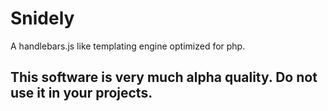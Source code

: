 # Snidely

A handlebars.js like templating engine optimized for php.

## This software is very much alpha quality. Do not use it in your projects.